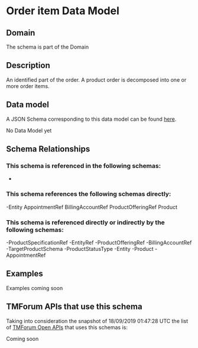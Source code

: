 # Order item Data Model

## Domain

The  schema is part of the  Domain

## Description

An identified part of the order. A product order is decomposed into one or more order items.

## Data model

A JSON Schema corresponding to this data model can be found
[here](https://github.com/tmforum-rand/schemas/blob/master/Customer/OrderItem.schema.json).

No Data Model yet

## Schema Relationships

### This schema is referenced in the following schemas:

-

### This schema references the following schemas directly:

-Entity
AppointmentRef
BillingAccountRef
ProductOfferingRef
Product

### This schema is referenced directly or indirectly by the following schemas:

-ProductSpecificationRef
-EntityRef
-ProductOfferingRef
-BillingAccountRef
-TargetProductSchema
-ProductStatusType
-Entity
-Product
-AppointmentRef



## Examples

Examples coming soon

## TMForum APIs that use this schema

Taking into consideration the snapshot of 18/09/2019 01:47:28 UTC the list of [TMForum Open APIs](https://www.tmforum.org/open-apis/) that uses this schemas is:

Coming soon